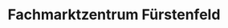 ---
title: "Fachmarktzentrum Fürstenfeld"
url: /fuerstenfeld/fachmarktzentrum-fuerstenfeld/
shop: Einkaufszentrum
---
